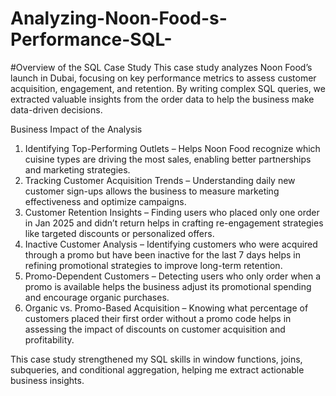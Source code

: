# Analyzing-Noon-Food-s-Performance-SQL-

#Overview of the SQL Case Study
This case study analyzes Noon Food’s launch in Dubai, focusing on key performance metrics to assess customer acquisition, engagement, and retention. By writing complex SQL queries, we extracted valuable insights from the order data to help the business make data-driven decisions.

Business Impact of the Analysis
1) Identifying Top-Performing Outlets – Helps Noon Food recognize which cuisine types are driving the most sales, enabling better partnerships and marketing strategies.
2) Tracking Customer Acquisition Trends – Understanding daily new customer sign-ups allows the business to measure marketing effectiveness and optimize campaigns.
3) Customer Retention Insights – Finding users who placed only one order in Jan 2025 and didn’t return helps in crafting re-engagement strategies like targeted discounts or personalized offers.
4) Inactive Customer Analysis – Identifying customers who were acquired through a promo but have been inactive for the last 7 days helps in refining promotional strategies to improve long-term retention.
5) Promo-Dependent Customers – Detecting users who only order when a promo is available helps the business adjust its promotional spending and encourage organic purchases.
6) Organic vs. Promo-Based Acquisition – Knowing what percentage of customers placed their first order without a promo code helps in assessing the impact of discounts on customer acquisition and profitability.

This case study strengthened my SQL skills in window functions, joins, subqueries, and conditional aggregation, helping me extract actionable business insights.
